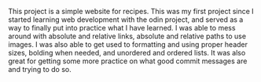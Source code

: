 This project is a simple website for recipes. This was my first project since I started learning web development with the odin project, and served as a way to finally put into practice what I have learned. I was able to mess around with absolute and relative links, absolute and relative paths to use images. I was also able to get used to formatting and using proper header sizes, bolding when needed, and unordered and ordered lists. It was also great for getting some more practice on what good commit messages are and trying to do so.